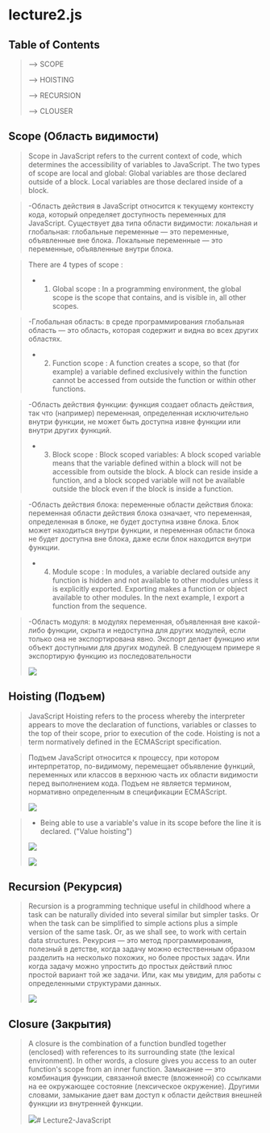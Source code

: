 # lecture2.js
## Table of Contents

> --> SCOPE
>
> --> HOISTING
> 
> --> RECURSION
>
> --> CLOUSER

## Scope (Область видимости)

>Scope in JavaScript refers to the current context of code, which determines the accessibility of variables to JavaScript. The two types of scope are local and global: Global variables are those declared outside of a block. Local variables are those declared inside of a block.

>-Область действия в JavaScript относится к текущему контексту кода, который определяет доступность переменных для JavaScript. Существует два типа области видимости: локальная и глобальная: глобальные переменные — это переменные, объявленные вне блока. Локальные переменные — это переменные, объявленные внутри блока.

>There are 4 types of scope :
> 
> - 1) Global scope : In a programming environment, the global scope is the scope that contains, and is visible in, all other scopes.

>-Глобальная область: в среде программирования глобальная область — это область, которая содержит и видна во всех других областях.
>
> - 2) Function scope : A function creates a scope, so that (for example) a variable defined exclusively within the function cannot be accessed from outside the function or within other functions.


>-Область действия функции: функция создает область действия, так что (например) переменная, определенная исключительно внутри функции, не может быть доступна извне функции или внутри других функций.
>
> - 3) Block scope : Block scoped variables: A block scoped variable means that the variable defined within a block will not be accessible from outside the block. A block can reside inside a function, and a block scoped variable will not be available outside the block even if the block is inside a function.


>-Область действия блока: переменные области действия блока: переменная области действия блока означает, что переменная, определенная в блоке, не будет доступна извне блока. Блок может находиться внутри функции, и переменная области блока не будет доступна вне блока, даже если блок находится внутри функции.
>
> - 4) Module scope : In modules, a variable declared outside any function is hidden and not available to other modules unless it is explicitly exported. Exporting makes a function or object available to other modules. In the next example, I export a function from the sequence.


>-Область модуля: в модулях переменная, объявленная вне какой-либо функции, скрыта и недоступна для других модулей, если только она не экспортирована явно. Экспорт делает функцию или объект доступными для других модулей. В следующем примере я экспортирую функцию из последовательности
>
>![](https://res.cloudinary.com/practicaldev/image/fetch/s--lI9XvHjf--/c_limit%2Cf_auto%2Cfl_progressive%2Cq_auto%2Cw_880/https://i.ibb.co/vJhg635/Scope.png)

## Hoisting (Подъем)

> JavaScript Hoisting refers to the process whereby the interpreter appears to move the declaration of functions, variables or classes to the top of their scope, prior to execution of the code. Hoisting is not a term normatively defined in the ECMAScript specification.

>Подъем JavaScript относится к процессу, при котором интерпретатор, по-видимому, перемещает объявление функций, переменных или классов в верхнюю часть их области видимости перед выполнением кода. Подъем не является термином, нормативно определенным в спецификации ECMAScript.
>
>![](https://i.ytimg.com/vi/EvfRXyKa_GI/maxresdefault.jpg)

> - Being able to use a variable's value in its scope before the line it is declared. ("Value hoisting")
>
>![](https://www.tutorialsteacher.com/Content/images/js/hoisting.png)
>
>![](https://res.cloudinary.com/practicaldev/image/fetch/s--UkSuyTRW--/c_limit%2Cf_auto%2Cfl_progressive%2Cq_auto%2Cw_880/https://thepracticaldev.s3.amazonaws.com/i/yf0z2gqviit8ouds4gz0.png)

## Recursion (Pекурсия)

>Recursion is a programming technique useful in childhood where a task can be naturally divided into several similar but simpler tasks. Or when the task can be simplified to simple actions plus a simple version of the same task. Or, as we shall see, to work with certain data structures.
Рекурсия — это метод программирования, полезный в детстве, когда задачу можно естественным образом разделить на несколько похожих, но более простых задач. Или когда задачу можно упростить до простых действий плюс простой вариант той же задачи. Или, как мы увидим, для работы с определенными структурами данных.
>
>![](https://i.ytimg.com/vi/vLhHyGTkjCs/maxresdefault.jpg)

## Closure (Закрытия)

>A closure is the combination of a function bundled together (enclosed) with references to its surrounding state (the lexical environment). In other words, a closure gives you access to an outer function's scope from an inner function.
Замыкание — это комбинация функции, связанной вместе (вложенной) со ссылками на ее окружающее состояние (лексическое окружение). Другими словами, замыкание дает вам доступ к области действия внешней функции из внутренней функции.
>
>![](https://www.freecodecamp.org/news/content/images/2020/05/image-147.png)# Lecture2-JavaScript